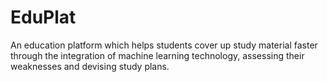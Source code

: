 # EduPlat
An education platform which helps students cover up study material faster through the integration of machine learning technology, assessing their weaknesses and devising study plans.
